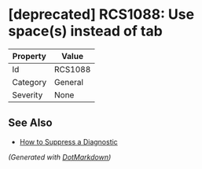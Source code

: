 # \[deprecated\] RCS1088: Use space\(s\) instead of tab

| Property | Value   |
| -------- | ------- |
| Id       | RCS1088 |
| Category | General |
| Severity | None    |

## See Also

* [How to Suppress a Diagnostic](../HowToConfigureAnalyzers.md#how-to-suppress-a-diagnostic)


*\(Generated with [DotMarkdown](http://github.com/JosefPihrt/DotMarkdown)\)*